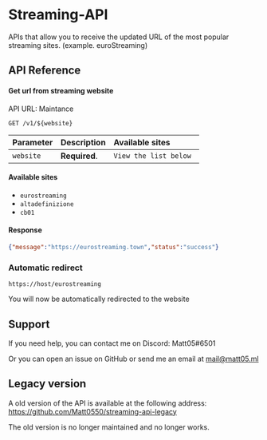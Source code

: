 # Streaming-API

APIs that allow you to receive the updated URL of the most popular streaming sites. (example. euroStreaming)

## API Reference

#### Get url from streaming website
API URL: Maintance
```http
GET /v1/${website}
```

| Parameter | Description   | Available sites                  |
| :-------- | :------------ | :------------------------------- |
| `website` | **Required**. | `View the list below `          |

#### Available sites
- `eurostreaming`
- `altadefinizione`
- `cb01`

#### Response
```json
{"message":"https://eurostreaming.town","status":"success"}
```
### Automatic redirect

```
https://host/eurostreaming
```
You will now be automatically redirected to the website

## Support
If you need help, you can contact me on Discord: Matt05#6501

Or you can open an issue on GitHub or send me an email at mail@matt05.ml

## Legacy version
A old version of the API is available at the following address: https://github.com/Matt0550/streaming-api-legacy

The old version is no longer maintained and no longer works.
